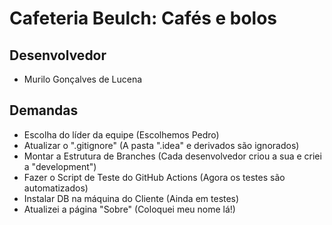 # Cafeteria Beulch: Cafés e bolos

## Desenvolvedor

- Murilo Gonçalves de Lucena

## Demandas
- Escolha do líder da equipe (Escolhemos Pedro)
- Atualizar o ".gitignore" (A pasta ".idea" e derivados são ignorados)
- Montar a Estrutura de Branches (Cada desenvolvedor criou a sua e criei a "development")
- Fazer o Script de Teste do GitHub Actions (Agora os testes são automatizados)
- Instalar DB na máquina do Cliente (Ainda em testes)
- Atualizei a página "Sobre" (Coloquei meu nome lá!)